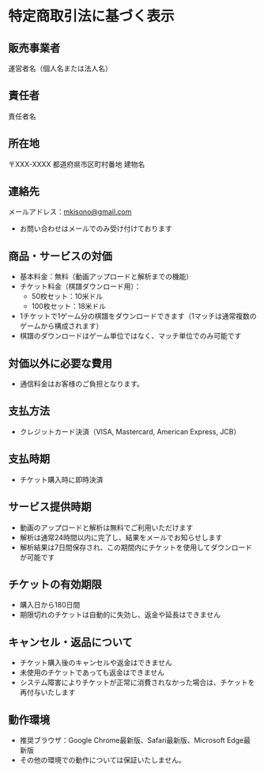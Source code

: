 # 特定商取引法に基づく表示

## 販売事業者
運営者名（個人名または法人名）

## 責任者
責任者名

## 所在地
〒XXX-XXXX
都道府県市区町村番地 建物名

## 連絡先
メールアドレス：mkisono@gmail.com
- お問い合わせはメールでのみ受け付けております

## 商品・サービスの対価
- 基本料金：無料（動画アップロードと解析までの機能）
- チケット料金（棋譜ダウンロード用）：
    - 50枚セット：10米ドル
    - 100枚セット：18米ドル
- 1チケットで1ゲーム分の棋譜をダウンロードできます（1マッチは通常複数のゲームから構成されます）
- 棋譜のダウンロードはゲーム単位ではなく、マッチ単位でのみ可能です

## 対価以外に必要な費用
- 通信料金はお客様のご負担となります。

## 支払方法
- クレジットカード決済（VISA, Mastercard, American Express, JCB）

## 支払時期
- チケット購入時に即時決済

## サービス提供時期
- 動画のアップロードと解析は無料でご利用いただけます
- 解析は通常24時間以内に完了し、結果をメールでお知らせします
- 解析結果は7日間保存され、この期間内にチケットを使用してダウンロードが可能です

## チケットの有効期限
- 購入日から180日間
- 期限切れのチケットは自動的に失効し、返金や延長はできません

## キャンセル・返品について
- チケット購入後のキャンセルや返金はできません
- 未使用のチケットであっても返金はできません
- システム障害によりチケットが正常に消費されなかった場合は、チケットを再付与いたします

## 動作環境
- 推奨ブラウザ：Google Chrome最新版、Safari最新版、Microsoft Edge最新版
- その他の環境での動作については保証いたしません。